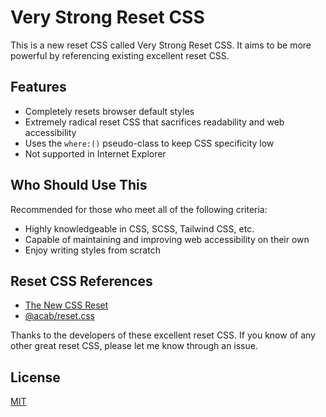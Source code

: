 # Very Strong Reset CSS

This is a new reset CSS called Very Strong Reset CSS. It aims to be more powerful by referencing existing excellent reset CSS.

## Features

- Completely resets browser default styles
- Extremely radical reset CSS that sacrifices readability and web accessibility
- Uses the `where:()` pseudo-class to keep CSS specificity low
- Not supported in Internet Explorer

## Who Should Use This

Recommended for those who meet all of the following criteria:

- Highly knowledgeable in CSS, SCSS, Tailwind CSS, etc.
- Capable of maintaining and improving web accessibility on their own
- Enjoy writing styles from scratch

## Reset CSS References

- [The New CSS Reset](https://github.com/elad2412/the-new-css-reset)
- [@acab/reset.css](https://github.com/mayank99/reset.css)

Thanks to the developers of these excellent reset CSS. If you know of any other great reset CSS, please let me know through an issue.

## License

[MIT](https://github.com/CHRIBUR-organization/very-strong-reset-css/blob/main/LICENSE)
